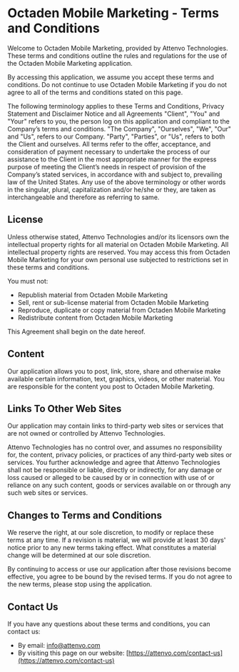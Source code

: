 # Octaden Mobile Marketing - Terms and Conditions

Welcome to Octaden Mobile Marketing, provided by Attenvo Technologies.
These terms and conditions outline the rules and regulations for the use of the Octaden Mobile Marketing application.

By accessing this application, we assume you accept these terms and conditions. 
Do not continue to use Octaden Mobile Marketing if you do not agree to all of the terms and conditions stated on this page.

The following terminology applies to these Terms and Conditions, Privacy Statement and Disclaimer Notice and all Agreements
"Client", "You" and "Your" refers to you, the person log on this application and compliant to the Company’s terms and conditions. 
"The Company", "Ourselves", "We", "Our" and "Us", refers to our Company. "Party", "Parties", or "Us", refers to both the Client and ourselves. 
All terms refer to the offer, acceptance, and consideration of payment necessary to undertake the process of our assistance to the Client in the most appropriate manner for the express purpose of meeting the Client’s needs in respect of provision of the Company’s stated services, in accordance with and subject to, prevailing law of the United States. 
Any use of the above terminology or other words in the singular, plural, capitalization and/or he/she or they, are taken as interchangeable and therefore as referring to same.

## License

Unless otherwise stated, Attenvo Technologies and/or its licensors own the intellectual property rights for all material on Octaden Mobile Marketing. All intellectual property rights are reserved. You may access this from Octaden Mobile Marketing for your own personal use subjected to restrictions set in these terms and conditions.

You must not:

- Republish material from Octaden Mobile Marketing
- Sell, rent or sub-license material from Octaden Mobile Marketing
- Reproduce, duplicate or copy material from Octaden Mobile Marketing
- Redistribute content from Octaden Mobile Marketing

This Agreement shall begin on the date hereof.

## Content

Our application allows you to post, link, store, share and otherwise make available certain information, text, graphics, videos, or other material. You are responsible for the content you post to Octaden Mobile Marketing.

## Links To Other Web Sites

Our application may contain links to third-party web sites or services that are not owned or controlled by Attenvo Technologies.

Attenvo Technologies has no control over, and assumes no responsibility for, the content, privacy policies, or practices of any third-party web sites or services. You further acknowledge and agree that Attenvo Technologies shall not be responsible or liable, directly or indirectly, for any damage or loss caused or alleged to be caused by or in connection with use of or reliance on any such content, goods or services available on or through any such web sites or services.

## Changes to Terms and Conditions

We reserve the right, at our sole discretion, to modify or replace these terms at any time. If a revision is material, we will provide at least 30 days' notice prior to any new terms taking effect. What constitutes a material change will be determined at our sole discretion.

By continuing to access or use our application after those revisions become effective, you agree to be bound by the revised terms. If you do not agree to the new terms, please stop using the application.

## Contact Us

If you have any questions about these terms and conditions, you can contact us:

- By email: info@attenvo.com
- By visiting this page on our website: [https://attenvo.com/contact-us](https://attenvo.com/contact-us)
